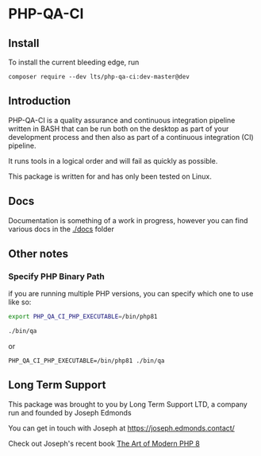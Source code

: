 # PHP-QA-CI

## Install

To install the current bleeding edge, run

```
composer require --dev lts/php-qa-ci:dev-master@dev
```

## Introduction

PHP-QA-CI is a quality assurance and continuous integration pipeline written in BASH that can be run both on the desktop
as part of your development process and then also as part of a continuous integration (CI) pipeline.

It runs tools in a logical order and will fail as quickly as possible.

This package is written for and has only been tested on Linux.

## Docs

Documentation is something of a work in progress, however you can find various docs in the [./docs](./docs) folder

## Other notes

### Specify PHP Binary Path

if you are running multiple PHP versions, you can specify which one to use like so:

```bash
export PHP_QA_CI_PHP_EXECUTABLE=/bin/php81

./bin/qa
```

or 

```
PHP_QA_CI_PHP_EXECUTABLE=/bin/php81 ./bin/qa
```


## Long Term Support

This package was brought to you by Long Term Support LTD, a company run and founded by Joseph Edmonds

You can get in touch with Joseph at https://joseph.edmonds.contact/

Check out Joseph's recent book [The Art of Modern PHP 8](https://joseph.edmonds.contact/#book)



